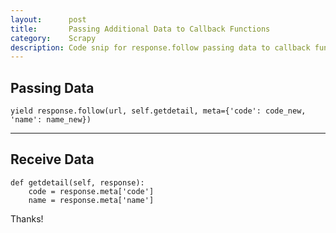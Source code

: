 ```yaml
---
layout:      post
title:       Passing Additional Data to Callback Functions
category:    Scrapy
description: Code snip for response.follow passing data to callback function.
---
```


## Passing Data ##
```
yield response.follow(url, self.getdetail, meta={'code': code_new, 'name': name_new})
```

----------

## Receive Data ##
```
def getdetail(self, response):
    code = response.meta['code']
    name = response.meta['name']
```

<script src="https://gist.github.com/jiangtianyu2009/35abed7d37f1f90b43466c9ed70d8736.js"></script>

Thanks!  